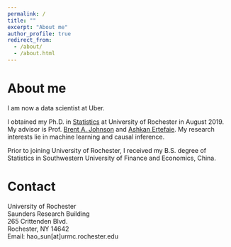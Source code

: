 ```yaml
---
permalink: /
title: ""
excerpt: "About me"
author_profile: true
redirect_from: 
  - /about/
  - /about.html
---
```


About me
======
I am now a data scientist at Uber. 

I obtained my Ph.D. in [Statistics](https://www.urmc.rochester.edu/biostat.aspx) at University of Rochester in August 2019. My advisor is Prof. [Brent A. Johnson](https://www.urmc.rochester.edu/biostat/people/faculty/johnson.aspx) and [Ashkan Ertefaie](https://www.urmc.rochester.edu/biostat/people/faculty/ertefaie.aspx).
My research interests lie in machine learning and causal inference.

Prior to joining University of Rochester, I received my B.S. degree of Statistics in Southwestern University of Finance and Economics, China.


Contact
======
University of Rochester<br>
Saunders Research Building<br>
265 Crittenden Blvd.<br>
Rochester, NY 14642<br>
Email: hao_sun[at]urmc.rochester.edu
